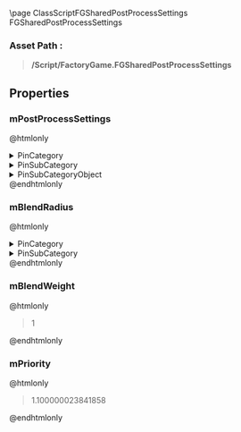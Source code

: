 \page ClassScriptFGSharedPostProcessSettings FGSharedPostProcessSettings
### Asset Path :
<b><blockquote>/Script/FactoryGame.FGSharedPostProcessSettings</blockquote></b>
## Properties

### mPostProcessSettings
@htmlonly
<details>
 <summary>PinCategory</summary>
<blockquote>struct</blockquote>
</details>
<details>
 <summary>PinSubCategory</summary>
<blockquote>struct</blockquote>
</details>
<details>
 <summary>PinSubCategoryObject</summary>
<b><a href="_class_script_post_process_settings.html"><blockquote>PostProcessSettings</blockquote></a></b>
</details>
@endhtmlonly

### mBlendRadius
@htmlonly
<details>
 <summary>PinCategory</summary>
<blockquote>float</blockquote>
</details>
<details>
 <summary>PinSubCategory</summary>
<blockquote>float</blockquote>
</details>
@endhtmlonly

### mBlendWeight
@htmlonly
<blockquote>1</blockquote>
@endhtmlonly

### mPriority
@htmlonly
<blockquote>1.100000023841858</blockquote>
@endhtmlonly

